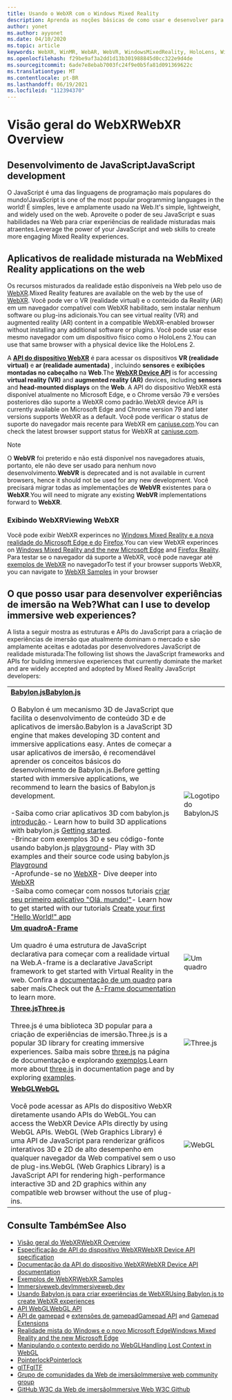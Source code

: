 ```yaml
---
title: Usando o WebXR com o Windows Mixed Reality
description: Aprenda as noções básicas de como usar e desenvolver para aplicativos WebXR executados em headsets de imersão de realidade mista do Windows.
author: yonet
ms.author: ayyonet
ms.date: 04/10/2020
ms.topic: article
keywords: WebXR, WinMR, WebAR, WebVR, WindowsMixedReality, HoloLens, Windows Mixed Reality, Web VR, Web XR, Web Mr, Web ar, 360, 360 vídeo, 360 vídeos, 360 Photo, 360 fotos, 360 Content, imersão Web, immersiveweb, IW
ms.openlocfilehash: f29be9af3a2dd1d13b301988845d0cc322e9d4de
ms.sourcegitcommit: 6ade7e8ebab7003fc24f9e0b5fa81d091369622c
ms.translationtype: MT
ms.contentlocale: pt-BR
ms.lasthandoff: 06/19/2021
ms.locfileid: "112394370"
---
```

# <a name="webxr-overview"></a><span data-ttu-id="9f539-104">Visão geral do WebXR</span><span class="sxs-lookup"><span data-stu-id="9f539-104">WebXR Overview</span></span>

## <a name="javascript-development"></a><span data-ttu-id="9f539-105">Desenvolvimento de JavaScript</span><span class="sxs-lookup"><span data-stu-id="9f539-105">JavaScript development</span></span>

<span data-ttu-id="9f539-106">O JavaScript é uma das linguagens de programação mais populares do mundo!</span><span class="sxs-lookup"><span data-stu-id="9f539-106">JavaScript is one of the most popular programming languages in the world!</span></span> <span data-ttu-id="9f539-107">É simples, leve e amplamente usado na Web.</span><span class="sxs-lookup"><span data-stu-id="9f539-107">It's simple, lightweight, and widely used on the web.</span></span> <span data-ttu-id="9f539-108">Aproveite o poder de seu JavaScript e suas habilidades na Web para criar experiências de realidade misturadas mais atraentes.</span><span class="sxs-lookup"><span data-stu-id="9f539-108">Leverage the power of your JavaScript and web skills to create more engaging Mixed Reality experiences.</span></span>

## <a name="mixed-reality-applications-on-the-web"></a><span data-ttu-id="9f539-109">Aplicativos de realidade misturada na Web</span><span class="sxs-lookup"><span data-stu-id="9f539-109">Mixed Reality applications on the web</span></span>

<span data-ttu-id="9f539-110">Os recursos misturados da realidade estão disponíveis na Web pelo uso de [WebXR](webxr-overview.md).</span><span class="sxs-lookup"><span data-stu-id="9f539-110">Mixed Reality features are available on the web by the use of [WebXR](webxr-overview.md).</span></span> <span data-ttu-id="9f539-111">Você pode ver o VR (realidade virtual) e o conteúdo da Reality (AR) em um navegador compatível com WebXR habilitado, sem instalar nenhum software ou plug-ins adicionais.</span><span class="sxs-lookup"><span data-stu-id="9f539-111">You can see virtual reality (VR) and augmented reality (AR) content in a compatible WebXR-enabled browser without installing any additional software or plugins.</span></span> <span data-ttu-id="9f539-112">Você pode usar esse mesmo navegador com um dispositivo físico como o HoloLens 2.</span><span class="sxs-lookup"><span data-stu-id="9f539-112">You can use that same browser with a physical device like the HoloLens 2.</span></span>

<span data-ttu-id="9f539-113">A [**API do dispositivo WebXR**](https://www.w3.org/TR/webxr/) é para acessar os dispositivos **VR (realidade virtual)** e **ar (realidade aumentada)** , incluindo **sensores** e **exibições montadas no cabeçalho** na **Web**.</span><span class="sxs-lookup"><span data-stu-id="9f539-113">The [**WebXR Device API**](https://www.w3.org/TR/webxr/) is for accessing **virtual reality (VR)** and **augmented reality (AR)** devices, including **sensors** and **head-mounted displays** on the **Web**.</span></span> <span data-ttu-id="9f539-114">A API do dispositivo WebXR está disponível atualmente no Microsoft Edge, e o Chrome versão 79 e versões posteriores dão suporte a WebXR como padrão.</span><span class="sxs-lookup"><span data-stu-id="9f539-114">WebXR device API is currently available on Microsoft Edge and Chrome version 79 and later versions supports WebXR as a default.</span></span> <span data-ttu-id="9f539-115">Você pode verificar o status de suporte do navegador mais recente para WebXR em [caniuse.com](https://caniuse.com/#search=webxr).</span><span class="sxs-lookup"><span data-stu-id="9f539-115">You can check the latest browser support status for WebXR at [caniuse.com](https://caniuse.com/#search=webxr).</span></span>

> [!NOTE]
> <span data-ttu-id="9f539-116">O **WebVR** foi preterido e não está disponível nos navegadores atuais, portanto, ele não deve ser usado para nenhum novo desenvolvimento.</span><span class="sxs-lookup"><span data-stu-id="9f539-116">**WebVR** is deprecated and is not available in current browsers, hence it should not be used for any new development.</span></span> <span data-ttu-id="9f539-117">Você precisará migrar todas as implementações de **WebVR** existentes para o **WebXR**.</span><span class="sxs-lookup"><span data-stu-id="9f539-117">You will need to migrate any existing **WebVR** implementations forward to **WebXR**.</span></span>

### <a name="viewing-webxr"></a><span data-ttu-id="9f539-118">Exibindo WebXR</span><span class="sxs-lookup"><span data-stu-id="9f539-118">Viewing WebXR</span></span>

<span data-ttu-id="9f539-119">Você pode exibir WebXR experinces no [Windows Mixed Reality e a nova realidade do Microsoft Edge e do](../../whats-new/new-microsoft-edge.md) [Firefox](https://mixedreality.mozilla.org/firefox-reality/).</span><span class="sxs-lookup"><span data-stu-id="9f539-119">You can view WebXR experinces on [Windows Mixed Reality and the new Microsoft Edge](../../whats-new/new-microsoft-edge.md) and [Firefox Reality](https://mixedreality.mozilla.org/firefox-reality/).</span></span>
<span data-ttu-id="9f539-120">Para testar se o navegador dá suporte a WebXR, você pode navegar até [exemplos de WebXR](https://immersive-web.github.io/webxr-samples/) no navegador</span><span class="sxs-lookup"><span data-stu-id="9f539-120">To test if your browser supports WebXR, you can navigate to [WebXR Samples](https://immersive-web.github.io/webxr-samples/) in your browser</span></span>

## <a name="what-can-i-use-to-develop-immersive-web-experiences"></a><span data-ttu-id="9f539-121">O que posso usar para desenvolver experiências de imersão na Web?</span><span class="sxs-lookup"><span data-stu-id="9f539-121">What can I use to develop immersive web experiences?</span></span>

<span data-ttu-id="9f539-122">A lista a seguir mostra as estruturas e APIs do JavaScript para a criação de experiências de imersão que atualmente dominam o mercado e são amplamente aceitas e adotadas por desenvolvedores JavaScript de realidade misturada:</span><span class="sxs-lookup"><span data-stu-id="9f539-122">The following list shows the JavaScript frameworks and APIs for building immersive experiences that currently dominate the market and are widely accepted and adopted by Mixed Reality JavaScript developers:</span></span>

|  |  |
| --- | --- |
|[<span data-ttu-id="9f539-123">**Babylon.js**</span><span class="sxs-lookup"><span data-stu-id="9f539-123">**Babylon.js**</span></span>](https://doc.babylonjs.com/)<br/><br/> <span data-ttu-id="9f539-124">O Babylon é um mecanismo 3D de JavaScript que facilita o desenvolvimento de conteúdo 3D e de aplicativos de imersão.</span><span class="sxs-lookup"><span data-stu-id="9f539-124">Babylon is a JavaScript 3D engine that makes developing 3D content and immersive applications easy.</span></span> <span data-ttu-id="9f539-125">Antes de começar a usar aplicativos de imersão, é recomendável aprender os conceitos básicos do desenvolvimento de Babylon.js.</span><span class="sxs-lookup"><span data-stu-id="9f539-125">Before getting started with immersive applications, we recommend to learn the basics of Babylon.js development.</span></span><br/><br/><span data-ttu-id="9f539-126">-Saiba como criar aplicativos 3D com babylon.js [introdução](https://doc.babylonjs.com/start).</span><span class="sxs-lookup"><span data-stu-id="9f539-126">- Learn how to build 3D applications with babylon.js [Getting started](https://doc.babylonjs.com/start).</span></span><br/><span data-ttu-id="9f539-127">-Brincar com exemplos 3D e seu código-fonte usando babylon.js [playground](https://doc.babylonjs.com/examples/)</span><span class="sxs-lookup"><span data-stu-id="9f539-127">- Play with 3D examples and their source code using babylon.js [Playground](https://doc.babylonjs.com/examples/)</span></span><br/><span data-ttu-id="9f539-128">-Aprofunde-se no [WebXR](https://doc.babylonjs.com/divingDeeper/webXR)</span><span class="sxs-lookup"><span data-stu-id="9f539-128">- Dive deeper into [WebXR](https://doc.babylonjs.com/divingDeeper/webXR)</span></span><br/><span data-ttu-id="9f539-129">-Saiba como começar com nossos tutoriais [criar seu primeiro aplicativo "Olá, mundo!"](tutorials/babylonjs-webxr-helloworld/introduction-01.md)</span><span class="sxs-lookup"><span data-stu-id="9f539-129">- Learn how to get started with our tutorials [Create your first "Hello World!" app](tutorials/babylonjs-webxr-helloworld/introduction-01.md)</span></span>|![Logotipo do BabylonJS](images/babylon.js.example.png) |
|[<span data-ttu-id="9f539-131">**Um quadro**</span><span class="sxs-lookup"><span data-stu-id="9f539-131">**A-Frame**</span></span>](https://aframe.io/) <br/><br/><span data-ttu-id="9f539-132">Um quadro é uma estrutura de JavaScript declarativa para começar com a realidade virtual na Web.</span><span class="sxs-lookup"><span data-stu-id="9f539-132">A-frame is a declarative JavaScript framework to get started with Virtual Reality in the web.</span></span> <span data-ttu-id="9f539-133">Confira a [documentação de um quadro](https://aframe.io/docs/1.2.0/introduction/) para saber mais.</span><span class="sxs-lookup"><span data-stu-id="9f539-133">Check out the [A-Frame documentation](https://aframe.io/docs/1.2.0/introduction/) to learn more.</span></span> |![Um quadro](images/a-frame.example.png)  |
|[<span data-ttu-id="9f539-135">**Three.js**</span><span class="sxs-lookup"><span data-stu-id="9f539-135">**Three.js**</span></span>](https://threejs.org) <br/><br/><span data-ttu-id="9f539-136">Three.js é uma biblioteca 3D popular para a criação de experiências de imersão.</span><span class="sxs-lookup"><span data-stu-id="9f539-136">Three.js is a popular 3D library for creating immersive experiences.</span></span> <span data-ttu-id="9f539-137">Saiba mais sobre [three.js](https://threejs.org/docs/index.html#manual/en/introduction/Creating-a-scene) na página de documentação e explorando [exemplos](https://threejs.org/examples/#webgl_animation_cloth).</span><span class="sxs-lookup"><span data-stu-id="9f539-137">Learn more about [three.js](https://threejs.org/docs/index.html#manual/en/introduction/Creating-a-scene) in documentation page and by exploring [examples](https://threejs.org/examples/#webgl_animation_cloth).</span></span> |![Three.js](images/three.js.example.png)  |
|[<span data-ttu-id="9f539-139">**WebGL**</span><span class="sxs-lookup"><span data-stu-id="9f539-139">**WebGL**</span></span>](https://developer.mozilla.org/en-US/docs/Web/API/WebGL_API)  <br/><br/><span data-ttu-id="9f539-140">Você pode acessar as APIs do dispositivo WebXR diretamente usando APIs do WebGL.</span><span class="sxs-lookup"><span data-stu-id="9f539-140">You can access the WebXR Device APIs directly by using WebGL APIs.</span></span> <span data-ttu-id="9f539-141">WebGL (Web Graphics Library) é uma API de JavaScript para renderizar gráficos interativos 3D e 2D de alto desempenho em qualquer navegador da Web compatível sem o uso de plug-ins.</span><span class="sxs-lookup"><span data-stu-id="9f539-141">WebGL (Web Graphics Library) is a JavaScript API for rendering high-performance interactive 3D and 2D graphics within any compatible web browser without the use of plug-ins.</span></span> |![WebGL](images/webgl.example.png)  |

## <a name="see-also"></a><span data-ttu-id="9f539-143">Consulte Também</span><span class="sxs-lookup"><span data-stu-id="9f539-143">See Also</span></span>

* [<span data-ttu-id="9f539-144">Visão geral do WebXR</span><span class="sxs-lookup"><span data-stu-id="9f539-144">WebXR Overview</span></span>](webxr-overview.md)
* [<span data-ttu-id="9f539-145">Especificação de API do dispositivo WebXR</span><span class="sxs-lookup"><span data-stu-id="9f539-145">WebXR Device API specification</span></span>](https://immersive-web.github.io/webxr/)
* [<span data-ttu-id="9f539-146">Documentação da API do dispositivo WebXR</span><span class="sxs-lookup"><span data-stu-id="9f539-146">WebXR Device API documentation</span></span>](https://developer.mozilla.org/en-US/docs/Web/API/WebXR_Device_API)
* [<span data-ttu-id="9f539-147">Exemplos de WebXR</span><span class="sxs-lookup"><span data-stu-id="9f539-147">WebXR Samples</span></span>](https://immersive-web.github.io/webxr-samples/)
* [<span data-ttu-id="9f539-148">Immersiveweb.dev</span><span class="sxs-lookup"><span data-stu-id="9f539-148">Immersiveweb.dev</span></span>](https://immersiveweb.dev/)
* [<span data-ttu-id="9f539-149">Usando Babylon.js para criar experiências de WebXR</span><span class="sxs-lookup"><span data-stu-id="9f539-149">Using Babylon.js to create WebXR experiences</span></span>](https://doc.babylonjs.com/how_to/introduction_to_webxr)
* <span data-ttu-id="9f539-150">[API WebGL](/previous-versions/windows/internet-explorer/ie-developer/dev-guides/bg182648(v=vs.85))</span><span class="sxs-lookup"><span data-stu-id="9f539-150">[WebGL API](/previous-versions/windows/internet-explorer/ie-developer/dev-guides/bg182648(v=vs.85))</span></span>
* <span data-ttu-id="9f539-151">[API de gamepad](https://msdn.microsoft.com/library/dn743630(v=vs.85).aspx) e [extensões de gamepad](https://w3c.github.io/gamepad/extensions.html)</span><span class="sxs-lookup"><span data-stu-id="9f539-151">[Gamepad API](https://msdn.microsoft.com/library/dn743630(v=vs.85).aspx) and [Gamepad Extensions](https://w3c.github.io/gamepad/extensions.html)</span></span>
* [<span data-ttu-id="9f539-152">Realidade mista do Windows e o novo Microsoft Edge</span><span class="sxs-lookup"><span data-stu-id="9f539-152">Windows Mixed Reality and the new Microsoft Edge</span></span>](../../whats-new/new-microsoft-edge.md)
* [<span data-ttu-id="9f539-153">Manipulando o contexto perdido no WebGL</span><span class="sxs-lookup"><span data-stu-id="9f539-153">Handling Lost Context in WebGL</span></span>](https://www.khronos.org/webgl/wiki/HandlingContextLost)
* [<span data-ttu-id="9f539-154">Pointerlock</span><span class="sxs-lookup"><span data-stu-id="9f539-154">Pointerlock</span></span>](https://www.w3.org/TR/pointerlock/)
* [<span data-ttu-id="9f539-155">glTF</span><span class="sxs-lookup"><span data-stu-id="9f539-155">glTF</span></span>](https://www.khronos.org/gltf)
* [<span data-ttu-id="9f539-156">Grupo de comunidades da Web de imersão</span><span class="sxs-lookup"><span data-stu-id="9f539-156">Immersive web community group</span></span>](https://www.w3.org/community/immersive-web/)
* [<span data-ttu-id="9f539-157">GitHub W3C da Web de imersão</span><span class="sxs-lookup"><span data-stu-id="9f539-157">Immersive Web W3C Github</span></span>](https://github.com/immersive-web)